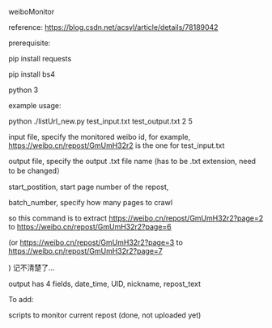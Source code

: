 weiboMonitor

reference: https://blog.csdn.net/acsyl/article/details/78189042

prerequisite:

pip install requests

pip install bs4 

python 3

example usage:

python ./listUrl_new.py test_input.txt test_output.txt 2 5


input file, specify the monitored weibo id, for example, https://weibo.cn/repost/GmUmH32r2 is the one for test_input.txt

output file, specify the output .txt file name (has to be .txt extension, need to be changed）

start_postition, start page number of the repost, 

batch_number, specify how many pages to crawl

so this command is to 
extract https://weibo.cn/repost/GmUmH32r2?page=2 to https://weibo.cn/repost/GmUmH32r2?page=6

(or 
https://weibo.cn/repost/GmUmH32r2?page=3 to https://weibo.cn/repost/GmUmH32r2?page=7

)
记不清楚了...


output has 4 fields, 
date_time, UID, nickname, repost_text

To add:

scripts to monitor current repost (done, not uploaded yet)
